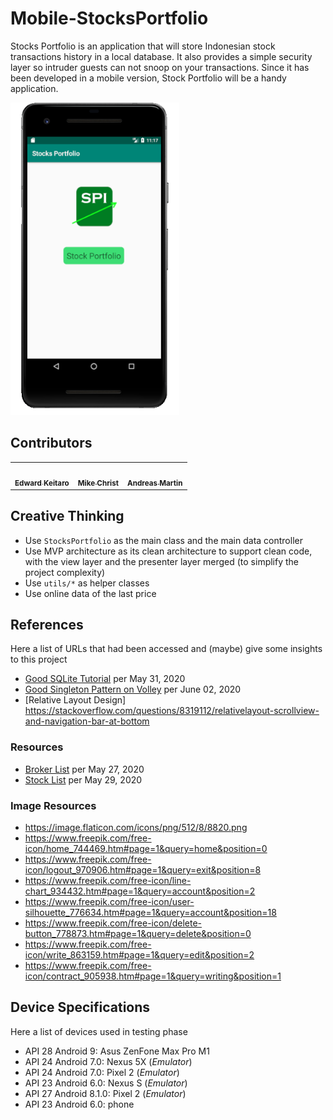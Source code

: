 # Mobile-StocksPortfolio

Stocks Portfolio is an application that will store Indonesian stock transactions history in a local database. It also provides a simple security layer so intruder guests can not snoop on your transactions. Since it has been developed in a mobile version, Stock Portfolio will be a handy application.

<img src="https://github.com/AVM-Martin/Mobile-StocksPortfolio/blob/master/.github/screenshot.png" height="500px">


## Contributors

<table>
  <tr>
    <td align="center">
      <a href="https://github.com/ekeitaro/">
        <img src="https://github.com/ekeitaro.png" width="100px;" alt=""/><br />
        <sub><b>Edward Keitaro</b></sub>
      </a>
    </td>
    <td align="center">
      <a href="https://github.com/mikechrist21/">
        <img src="https://github.com/mikechrist21.png" width="100px;" alt=""/><br />
        <sub><b>Mike Christ</b></sub>
      </a>
    </td>
    <td align="center">
      <a href="https://AVM-Martin.my.id/">
        <img src="https://github.com/AVM-Martin.png" width="100px;" alt=""/><br />
        <sub><b>Andreas Martin</b></sub>
      </a>
    </td>
  </tr>
</table>


## Creative Thinking

  * Use `StocksPortfolio` as the main class and the main data controller
  * Use MVP architecture as its clean architecture to support clean code, with the view layer and the presenter layer merged (to simplify the project complexity)
  * Use `utils/*` as helper classes
  * Use online data of the last price


## References

Here a list of URLs that had been accessed and (maybe) give some insights to this project

  * [Good SQLite Tutorial](https://developer.android.com/training/data-storage/sqlite#PersistingDbConnection) per May 31, 2020
  * [Good Singleton Pattern on Volley](https://developer.android.com/training/volley/requestqueue#singleton) per June 02, 2020
  * [Relative Layout Design] https://stackoverflow.com/questions/8319112/relativelayout-scrollview-and-navigation-bar-at-bottom


### Resources

  * [Broker List](https://www.idx.co.id/data-pasar/ringkasan-perdagangan/ringkasan-broker/) per May 27, 2020
  * [Stock List](https://www.idx.co.id/data-pasar/ringkasan-perdagangan/ringkasan-saham/) per May 29, 2020


### Image Resources

  * https://image.flaticon.com/icons/png/512/8/8820.png
  * https://www.freepik.com/free-icon/home_744469.htm#page=1&query=home&position=0
  * https://www.freepik.com/free-icon/logout_970906.htm#page=1&query=exit&position=8
  * https://www.freepik.com/free-icon/line-chart_934432.htm#page=1&query=account&position=2
  * https://www.freepik.com/free-icon/user-silhouette_776634.htm#page=1&query=account&position=18
  * https://www.freepik.com/free-icon/delete-button_778873.htm#page=1&query=delete&position=0
  * https://www.freepik.com/free-icon/write_863159.htm#page=1&query=edit&position=2
  * https://www.freepik.com/free-icon/contract_905938.htm#page=1&query=writing&position=1


## Device Specifications

Here a list of devices used in testing phase

  * API 28 Android 9: Asus ZenFone Max Pro M1
  * API 24 Android 7.0: Nexus 5X (*Emulator*)
  * API 24 Android 7.0: Pixel 2 (*Emulator*)
  * API 23 Android 6.0: Nexus S (*Emulator*)
  * API 27 Android 8.1.0: Pixel 2 (*Emulator*)
  * API 23 Android 6.0: phone
